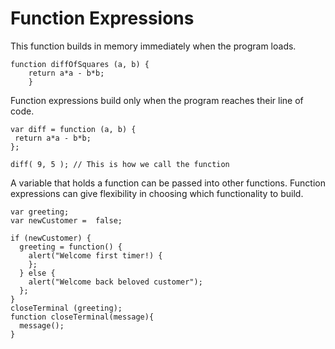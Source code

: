 # Function Expressions

This function builds in memory immediately when the program loads.

```text
function diffOfSquares (a, b) {
    return a*a - b*b;
    }
```

Function expressions build only when the program reaches their line of code.

```text
var diff = function (a, b) {
 return a*a - b*b;
};

diff( 9, 5 ); // This is how we call the function
```

A variable that holds a function can be passed into other functions. Function expressions can give flexibility in choosing which functionality to build.

```text
var greeting;
var newCustomer =  false;

if (newCustomer) {
  greeting = function() {
    alert("Welcome first timer!) {
    };
  } else {
    alert("Welcome back beloved customer");
  };
}
closeTerminal (greeting);
function closeTerminal(message){
  message();
}
```

